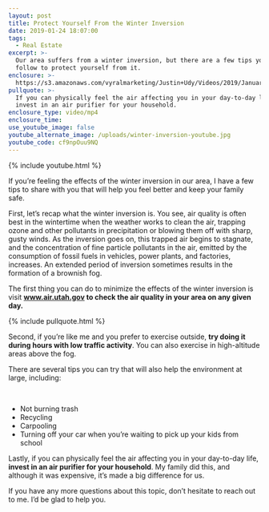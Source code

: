 ```yaml
---
layout: post
title: Protect Yourself From the Winter Inversion
date: 2019-01-24 18:07:00
tags:
  - Real Estate
excerpt: >-
  Our area suffers from a winter inversion, but there are a few tips you can
  follow to protect yourself from it.
enclosure: >-
  https://s3.amazonaws.com/vyralmarketing/Justin+Udy/Videos/2019/January/Salt+Lake+City+Real+Estate+Agent-+Protect+Yourself+From+the+Winter+Inversion.mp4
pullquote: >-
  If you can physically feel the air affecting you in your day-to-day life,
  invest in an air purifier for your household.
enclosure_type: video/mp4
enclosure_time:
use_youtube_image: false
youtube_alternate_image: /uploads/winter-inversion-youtube.jpg
youtube_code: cf9npOuu9NQ
---
```


{% include youtube.html %}

If you’re feeling the effects of the winter inversion in our area, I have a few tips to share with you that will help you feel better and keep your family safe.

First, let’s recap what the winter inversion is. You see, air quality is often best in the wintertime when the weather works to clean the air, trapping ozone and other pollutants in precipitation or blowing them off with sharp, gusty winds. As the inversion goes on, this trapped air begins to stagnate, and the concentration of fine particle pollutants in the air, emitted by the consumption of fossil fuels in vehicles, power plants, and factories, increases. An extended period of inversion sometimes results in the formation of a brownish fog.

The first thing you can do to minimize the effects of the winter inversion is visit **www.air.utah.gov to check the air quality in your area on any given day.** 

{% include pullquote.html %}

Second, if you’re like me and you prefer to exercise outside, **try doing it during hours with low traffic activity**. You can also exercise in high-altitude areas above the fog.

There are several tips you can try that will also help the environment at large, including:

 

* Not burning trash 
* Recycling
* Carpooling
* Turning off your car when you’re waiting to pick up your kids from school

Lastly, if you can physically feel the air affecting you in your day-to-day life, **invest in an air purifier for your household**. My family did this, and although it was expensive, it’s made a big difference for us.

If you have any more questions about this topic, don’t hesitate to reach out to me. I’d be glad to help you.